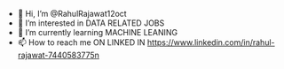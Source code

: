 - 👋 Hi, I’m @RahulRajawat12oct
- 👀 I’m interested in DATA RELATED JOBS
- 🌱 I’m currently learning  MACHINE LEANING
- 📫 How to reach me  ON LINKED IN 
https://www.linkedin.com/in/rahul-rajawat-7440583775n
  
